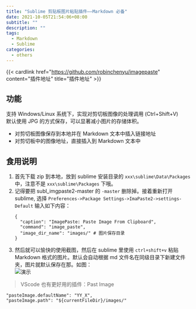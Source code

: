 ```yaml
---
title: "Sublime 剪贴板图片粘贴插件——Markdown 必备"
date: 2021-10-05T21:54:06+08:00
subtitle: ""
description: ""
tags:
  - Markdown
  - Sublime
categories:
  - others
---
```


{{< cardlink href="https://github.com/robinchenyu/imagepaste" content="插件地址" title="插件地址" >}}

<!--more-->

## 功能
支持 Windows/Linux 系统下，实现对剪切板图像的处理调用 (Ctrl+Shift+V)  
默认使用 JPG 的方式保存，可以显著减小图片的存储体积。  
- 对剪切板图像保存到本地并在 Markdown 文本中插入链接地址
- 对剪切板中的图像地址，直接插入到 Markdown 文本中

## 食用说明
1. 首先下载 zip 到本地，放到 sublime 安装目录的 `xxx\sublime\Data\Packages` 中，注意不是 `xxx\sublime\Packages` 下哦。
2. 记得要把 subl_imgpaste2-master 的 `-master` 删除掉。接着重新打开 sublime, 选择 `Preferences->Package Settings->ImaPaste2->settings-Default` 输入如下内容：
    ```
    {
      "caption": "ImagePaste: Paste Image From Clipboard",
      "command": "image_paste",
      "image_dir_name": "images/" # 图片保存目录
    }
    ```
3. 然后就可以愉快的使用截图，然后在 sublime 里使用 `ctrl+shift+v` 粘贴 Markdown 格式的图片。默认会自动根据 md 文件名在同级目录下新建文件夹，图片就默认保存在那。如图：  
![](https://github.com/robinchenyu/imagepaste/raw/master/gif/imagepaste.gif "演示")

> VScode 也有更好用的插件：Past Image

```
"pasteImage.defaultName": "YY_X",
"pasteImage.path": "${currentFileDir}/images/"
```